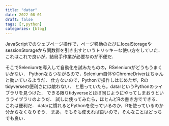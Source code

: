 ```yaml
---
title: "datar"
date: 2022-08-01
draft: false
tags: [r,python]
categories: [blog]
---
```


JavaScriptでのウェブページ操作で，ページ移動のたびにlocalStorageやsessionStorageから関数群を引き出すというトリッキーな使い方をしていた．
これはこれで良いが，結局手作業が必要なのが不便だ．

そこでSeleniumを導入して自動化を試みたものの，RSeleniumがどうもうまくいかない．
Pythonならつながるので，Selenium自体やChromeDriverはちゃんと動いているようだ．
仕方ないので，Pythonで操作しはじめたが，Rのtidyverseの便利さには敵わない．
と思っていたら，datarというPythonのライブラリを見つけた．
できる限りtidyverseとほぼ同じようにやってしまおうというライブラリのようだ．
試しに使ってみたら，ほとんどRの書き方でできる．
これは便利だ．
datarに慣れるとPythonを使っているのか，Rを使っているのか分からなくなりそう．
まあ，そもそも使えれば良いので，そんなことはどっちでも良い．
